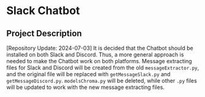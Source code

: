 # Slack Chatbot 
## Project Description
[Repository Update: 2024-07-03]
It is decided that the Chatbot should be installed on both Slack and Discord. Thus, a more general approach is needed to make the Chatbot work on both platforms. Message extracting files for Slack and Discord will be created from the old `messageExtractor.py`, and the original file will be replaced with `getMessageSlack.py` and `getMessageDiscord.py`. `modelsChroma.py` will be deleted, while other `.py` files will be updated to work with the new message extracting files. 
